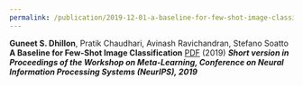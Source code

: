 ```yaml
---
permalink: /publication/2019-12-01-a-baseline-for-few-shot-image-classification-number-1
---
```


**Guneet S. Dhillon**, Pratik Chaudhari, Avinash Ravichandran, Stefano Soatto
**A Baseline for Few-Shot Image Classification** [PDF](https://arxiv.org/pdf/1909.02729.pdf) (2019)
***Short version in Proceedings of the Workshop on Meta-Learning, Conference on Neural Information Processing Systems (NeurIPS), 2019***
